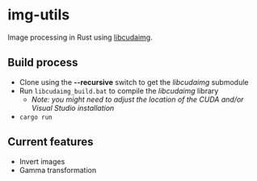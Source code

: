 # img-utils

Image processing in Rust using [libcudaimg](https://github.com/benditorok/libcudaimg/tree/main).

## Build process

- Clone using the **--recursive** switch to get the _libcudaimg_ submodule
- Run `libcudaimg_build.bat` to compile the _libcudaimg_ library
  - _Note: you might need to adjust the location of the CUDA and/or Visual Studio installation_
- `cargo run`

## Current features

- Invert images
- Gamma transformation

